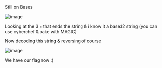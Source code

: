 Still on Bases

![image](https://user-images.githubusercontent.com/64267672/168384092-154ef575-ed76-4f58-8b60-e46a347a1a63.png)

Looking at the 3 = that ends the string & i know it a base32 string (you can use cyberchef & bake with MAGIC)

Now decoding this string & reversing of course 

![image](https://user-images.githubusercontent.com/64267672/168384469-c0b961d2-b6a0-4cac-b24f-0f1d1690c38b.png)

We have our flag now :)
